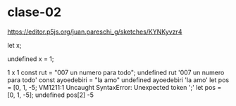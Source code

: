 # clase-02
https://editor.p5js.org/juan.pareschi_g/sketches/KYNKyvzr4

let x;

undefined
x = 1;

1
x
1
const rut = "007 un numero para todo";
undefined
rut
'007 un numero para todo'
const ayoedebiri = "la amo"
undefined
ayoedebiri
'la amo'
let pos = [0, 1, -5;
VM1211:1 Uncaught SyntaxError: Unexpected token ';'
let pos = [0, 1, -5];
undefined
pos[2]
-5
